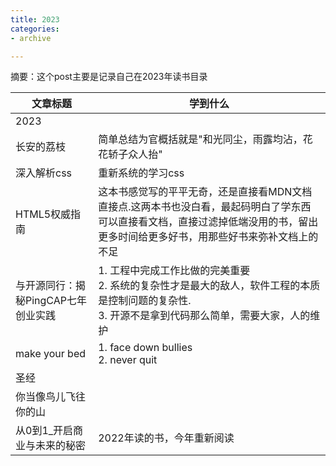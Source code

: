 ```yaml
---
title: 2023
categories: 
- archive

---
```


摘要：这个post主要是记录自己在2023年读书目录

<!--more -->

| 文章标题 | 学到什么 |
|-----------|-------------|
|2023||
|长安的荔枝|简单总结为官概括就是"和光同尘，雨露均沾，花花轿子众人抬"|
|深入解析css|重新系统的学习css|
|HTML5权威指南|这本书感觉写的平平无奇，还是直接看MDN文档直接点.这两本书也没白看，最起码明白了学东西可以直接看文档，直接过滤掉低端没用的书，留出更多时间给更多好书，用那些好书来弥补文档上的不足|
|与开源同行：揭秘PingCAP七年创业实践|1. 工程中完成工作比做的完美重要<br> 2. 系统的复杂性才是最大的敌人，软件工程的本质是控制问题的复杂性.<br> 3. 开源不是拿到代码那么简单，需要大家，人的维护|
|make your bed|1. face down bullies<br> 2. never quit<br> |
|圣经||
|你当像鸟儿飞往你的山||
|从0到1_开启商业与未来的秘密|2022年读的书，今年重新阅读|

